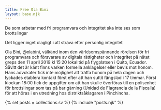 ```yaml
---
title: Free Ola Bini
layout: base.njk
---
```


De som arbetar med fri programvara och integritet ska inte ses som
brottslingar

Det ligger inget olagligt i att sträva efter personlig integritet

Ola Bini, @olabini, välkänd inom den världsomspännande rörelsen för
fri programvara och försvarare av digitala rättigheter och integritet
på nätet greps den 11 april 2019 kl 15:20 lokal tid på flygplatsen i
Quito, Ecuador. Såvitt det är känt finns varken formella anklagelser
eller bevis mot honom. Hans advokater fick inte möjlighet att träffa
honom på hela dagen och lyckades etablera kontakt först efter att han
suttit fängslad i 17 timmar. Först klockan 18:00 fick de uppgifter om
att han skulle överföras till en polisenhet för brottslingar som tas
på bar gärning (Unidad de Flagrancia de la Fiscalia) för att höras i
en utredning hos distriktsåklagaren i Pinchincha.

{% set posts = collections.sv %}
{% include "posts.njk" %}
